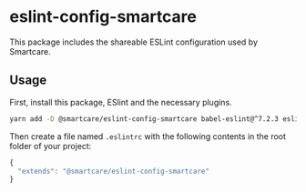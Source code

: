 # eslint-config-smartcare

This package includes the shareable ESLint configuration used by Smartcare.

## Usage

First, install this package, ESlint and the necessary plugins.

```sh
yarn add -D @smartcare/eslint-config-smartcare babel-eslint@^7.2.3 eslint@^4.6.1 eslint-config-airbnb@^15.1.0 eslint-config-prettier@^2.4.0 eslint-plugin-flowtype@^2.35.1 eslint-plugin-import@^2.7.0 eslint-plugin-jsx-a11y@^5.1.1 eslint-plugin-prettier@^2.2.0 eslint-plugin-react@^7.3.0 prettier@^1.6.1
```

Then create a file named `.eslintrc` with the following contents in the root folder of your project:

```js
{
  "extends": "@smartcare/eslint-config-smartcare"
}
```
